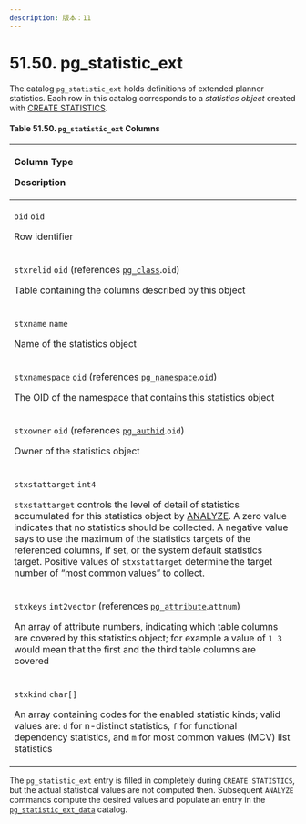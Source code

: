 ```yaml
---
description: 版本：11
---
```


# 51.50. pg\_statistic\_ext

The catalog `pg_statistic_ext` holds definitions of extended planner statistics. Each row in this catalog corresponds to a _statistics object_ created with [CREATE STATISTICS](https://www.postgresql.org/docs/13/sql-createstatistics.html).

#### **Table 51.50. `pg_statistic_ext` Columns**

<table>
  <thead>
    <tr>
      <th style="text-align:left">
        <p>Column Type</p>
        <p>Description</p>
      </th>
    </tr>
  </thead>
  <tbody>
    <tr>
      <td style="text-align:left">
        <p><code>oid</code>  <code>oid</code>
        </p>
        <p>Row identifier</p>
      </td>
    </tr>
    <tr>
      <td style="text-align:left">
        <p><code>stxrelid</code>  <code>oid</code> (references <a href="https://www.postgresql.org/docs/13/catalog-pg-class.html"><code>pg_class</code></a>.<code>oid</code>)</p>
        <p>Table containing the columns described by this object</p>
      </td>
    </tr>
    <tr>
      <td style="text-align:left">
        <p><code>stxname</code>  <code>name</code>
        </p>
        <p>Name of the statistics object</p>
      </td>
    </tr>
    <tr>
      <td style="text-align:left">
        <p><code>stxnamespace</code>  <code>oid</code> (references <a href="https://www.postgresql.org/docs/13/catalog-pg-namespace.html"><code>pg_namespace</code></a>.<code>oid</code>)</p>
        <p>The OID of the namespace that contains this statistics object</p>
      </td>
    </tr>
    <tr>
      <td style="text-align:left">
        <p><code>stxowner</code>  <code>oid</code> (references <a href="https://www.postgresql.org/docs/13/catalog-pg-authid.html"><code>pg_authid</code></a>.<code>oid</code>)</p>
        <p>Owner of the statistics object</p>
      </td>
    </tr>
    <tr>
      <td style="text-align:left">
        <p><code>stxstattarget</code>  <code>int4</code>
        </p>
        <p><code>stxstattarget</code> controls the level of detail of statistics accumulated
          for this statistics object by <a href="https://www.postgresql.org/docs/13/sql-analyze.html">ANALYZE</a>.
          A zero value indicates that no statistics should be collected. A negative
          value says to use the maximum of the statistics targets of the referenced
          columns, if set, or the system default statistics target. Positive values
          of <code>stxstattarget</code> determine the target number of &#x201C;most
          common values&#x201D; to collect.</p>
      </td>
    </tr>
    <tr>
      <td style="text-align:left">
        <p><code>stxkeys</code>  <code>int2vector</code> (references <a href="https://www.postgresql.org/docs/13/catalog-pg-attribute.html"><code>pg_attribute</code></a>.<code>attnum</code>)</p>
        <p>An array of attribute numbers, indicating which table columns are covered
          by this statistics object; for example a value of <code>1 3</code> would
          mean that the first and the third table columns are covered</p>
      </td>
    </tr>
    <tr>
      <td style="text-align:left">
        <p><code>stxkind</code>  <code>char[]</code>
        </p>
        <p>An array containing codes for the enabled statistic kinds; valid values
          are: <code>d</code> for n-distinct statistics, <code>f</code> for functional
          dependency statistics, and <code>m</code> for most common values (MCV) list
          statistics</p>
      </td>
    </tr>
  </tbody>
</table>

The `pg_statistic_ext` entry is filled in completely during `CREATE STATISTICS`, but the actual statistical values are not computed then. Subsequent `ANALYZE` commands compute the desired values and populate an entry in the [`pg_statistic_ext_data`](https://www.postgresql.org/docs/13/catalog-pg-statistic-ext-data.html) catalog.

